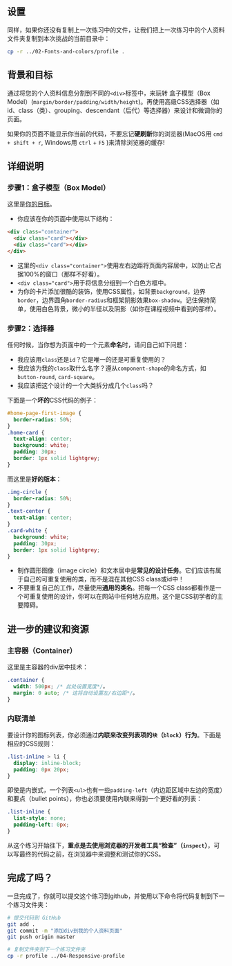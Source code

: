 ## 设置

同样，如果你还没有复制上一次练习中的文件，让我们把上一次练习中的个人资料文件夹复制到本次挑战的当前目录中：

```bash
cp -r ../02-Fonts-and-colors/profile .
```

## 背景和目标

通过将您的个人资料信息分割到不同的`<div>`标签中，来玩转 盒子模型（Box Model）(`margin/border/padding/width/height`)。再使用高级CSS选择器（如id、class（类）、grouping、descendant（后代）等选择器）来设计和微调你的页面。

如果你的页面不能显示你当前的代码，不要忘记**硬刷新**你的浏览器(MacOS用 `cmd + shift + r`, Windows用 `ctrl` + `F5` )来清除浏览器的缓存!

## 详细说明

### 步骤1：盒子模型（Box Model）

这里是[你的目标](https://lewagon.github.io/html-css-challenges/03-box-model-and-selectors/)。

- 你应该在你的页面中使用以下结构：

```html
<div class="container">
  <div class="card"></div>
  <div class="card"></div>
</div>
```

- 这里的`<div class="container">`使用左右边距将页面内容居中，以防止它占据100%的窗口（那样不好看）。
- `<div class="card">`用于将信息分组到一个白色方框中。
- 为你的卡片添加很酷的装饰，使用CSS属性，如背景`background`，边界`border`，边界圆角`border-radius`和框架阴影效果`box-shadow`。记住保持简单，使用白色背景，微小的半径以及阴影（如你在课程视频中看到的那样）。

### 步骤2：选择器

任何时候，当你想为页面中的一个元素**命名**时，请问自己如下问题：

- 我应该用`class`还是`id`？它是唯一的还是可重复使用的？
- 我应该为我的`class`取什么名字？遵从`component-shape`的命名方式，如`button-round`, `card-square`。
- 我应该把这个设计的一个大类拆分成几个`class`吗？

下面是一个**坏的**CSS代码的例子：

```css
#home-page-first-image {
  border-radius: 50%;
}
.home-card {
  text-align: center;
  background: white;
  padding: 30px;
  border: 1px solid lightgrey;
}
```

而这里是**好的版本**：

```css
.img-circle {
  border-radius: 50%;
}
.text-center {
  text-align: center;
}
.card-white {
  background: white;
  padding: 30px;
  border: 1px solid lightgrey;
}
```

- 制作圆形图像（image circle）和文本居中是**常见的设计任务**。它们应该有属于自己的可重复使用的类，而不是混在其他CSS class或id中！
- 不要重复自己的工作，尽量使用**通用的类名**。把每一个CSS class都看作是一个可重复使用的设计，你可以在网站中任何地方应用。这个是CSS初学者的主要障碍。


## 进一步的建议和资源

### 主容器（Container）

这里是主容器的div居中技术：

```css
.container {
  width: 500px; /* 此处设置宽度*/。
  margin: 0 auto; /* 这将自动设置左/右边距*/。
}
```

### 内联清单

要设计你的图标列表，你必须通过**内联来改变列表项的`块`（`block`）行为**。下面是相应的CSS规则：

```css
.list-inline > li {
  display: inline-block;
  padding: 0px 20px;
}
```

即使是内嵌式，一个列表`<ul>`也有一些`padding-left`（内边距区域中左边的宽度）和要点（bullet points），你也必须要使用内联来得到一个更好看的列表：

```css
.list-inline {
  list-style: none;
  padding-left: 0px;
}
```

从这个练习开始往下，**重点是去使用浏览器的开发者工具“检查”（`inspect`）**，可以写最终的代码之前，在浏览器中来调整和测试你的CSS。

## 完成了吗？

一旦完成了，你就可以提交这个练习到github，并使用以下命令将代码复制到下一个练习文件夹：

```bash
# 提交代码到 GitHub
git add .
git commit -m "添加div到我的个人资料页面"
git push origin master

# 复制文件夹到下一个练习文件夹
cp -r profile ../04-Responsive-profile
```

